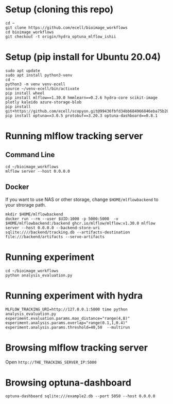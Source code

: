 # Setup (cloning this repo)
```
cd ~
git clone https://github.com/ecell/bioimage_workflows
cd bioimage_workflows
git checkout -t origin/hydra_optuna_mlflow_ishii
```

# Setup (pip install for Ubuntu 20.04)
```
sudo apt update
sudo apt install python3-venv
cd ~
python3 -m venv venv-ecell
source ~/venv-ecell/bin/activate
pip install wheel
pip install mlflow==1.30.0 hmmlearn==0.2.6 hydra-core scikit-image plotly kaleido azure-storage-blob
pip install git+https://github.com/ecell/scopyon.git@99436fbfd34bb684966846eba75b206c2806f69c
pip install optuna==3.0.5 protobuf==3.20.3 optuna-dashboard==0.8.1
```

# Running mlflow tracking server

## Command Line
```
cd ~/bioimage_workflows
mlflow server --host 0.0.0.0
```

## Docker

If you want to use NAS or other storage, change `$HOME/mlflowbackend` to your strorage path.

```
mkdir $HOME/mlflowbackend
docker run --rm --user $UID:1000 -p 5000:5000  -v $HOME/mlflowbackend:/backend ghcr.io/mlflow/mlflow:v1.30.0 mlflow server --host 0.0.0.0 --backend-store-uri sqlite:////backend/tracking.db --artifacts-destination file:///backend/artifacts --serve-artifacts
```

# Running experiment
```
cd ~/bioimage_workflows
python analysis_evaluation.py
```

# Running experiment with hydra

```
MLFLOW_TRACKING_URI=http://127.0.0.1:5000 time python analysis_evaluation.py experiment.evaluation.params.max_distance="range(4,8)" experiment.analysis.params.overlap="range(0.1,1,0.4)" experiment.analysis.params.threshold=40,50  --multirun
```

# Browsing mlflow tracking server
Open `http://THE_TRACKING_SERVER_IP:5000`

# Browsing optuna-dashboard

```
optuna-dashboard sqlite:///example2.db --port 5050 --host 0.0.0.0
```

